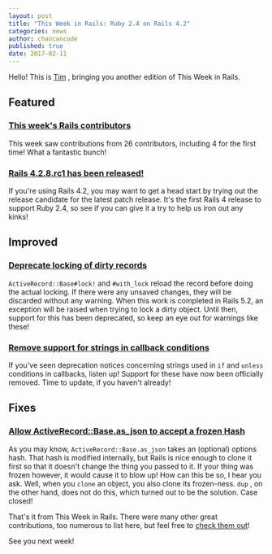 ```yaml
---
layout: post
title: "This Week in Rails: Ruby 2.4 on Rails 4.2"
categories: news
author: chancancode
published: true
date: 2017-02-11
---
```


Hello! This is [Tim](https://twitter.com/imtayadeway) , bringing you another edition of This Week in Rails.

## Featured

### [This week's Rails contributors](http://contributors.rubyonrails.org/contributors/in-time-window/20170204-20170211)

This week saw contributions from 26 contributors, including 4 for the first time! What a fantastic bunch!

### [Rails 4.2.8.rc1 has been released!](http://weblog.rubyonrails.org/2017/2/10/Rails-4-2-8-rc1-has-been-released/)

If you're using Rails 4.2, you may want to get a head start by trying out the release candidate for the latest patch release. It's the first Rails 4 release to support Ruby 2.4, so see if you can give it a try to help us iron out any kinks!

## Improved

### [Deprecate locking of dirty records](https://github.com/rails/rails/pull/25873)

`ActiveRecord::Base#lock!` and `#with_lock` reload the record before doing the actual locking. If there were any unsaved changes, they will be discarded without any warning. When this work is completed in Rails 5.2, an exception will be raised when trying to lock a dirty object. Until then, support for this has been deprecated, so keep an eye out for warnings like these!

### [Remove support for strings in callback conditions](https://github.com/rails/rails/pull/27608)

If you've seen deprecation notices concerning strings used in `if` and `unless` conditions in callbacks, listen up! Support for these have now been officially removed. Time to update, if you haven't already!

## Fixes

### [Allow ActiveRecord::Base.as_json to accept a frozen Hash](https://github.com/rails/rails/pull/27945)

As you may know, `ActiveRecord::Base.as_json` takes an (optional) options hash. That hash is modified internally, but Rails is nice enough to clone it first so that it doesn't change the thing you passed to it. If your thing was frozen however, it would cause it to blow up! How can this be so, I hear you ask. Well, when you `clone` an object, you also clone its frozen-ness. `dup` , on the other hand, does not do this, which turned out to be the solution. Case closed!

That's it from This Week in Rails. There were many other great contributions, too numerous to list here, but feel free to [check them out](https://github.com/rails/rails/compare/master@%7B2017-02-04%7D...@%7B2017-02-11%7D)!

See you next week!
